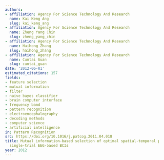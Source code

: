 ```yaml
---
authors:
- affiliation: Agency For Science Technology And Research
  name: Kai Keng Ang
  slug: kai_keng_ang
- affiliation: Agency For Science Technology And Research
  name: Zheng Yang Chin
  slug: zheng_yang_chin
- affiliation: Agency For Science Technology And Research
  name: Haihong Zhang
  slug: haihong_zhang
- affiliation: Agency For Science Technology And Research
  name: Cuntai Guan
  slug: cuntai_guan
date: '2012-06-01'
estimated_citations: 157
fields:
- feature selection
- mutual information
- filter
- naive bayes classifier
- brain computer interface
- frequency band
- pattern recognition
- electroencephalography
- decoding methods
- computer science
- artificial intelligence
in: Pattern Recognition
src: https://doi.org/10.1016/j.patcog.2011.04.018
title: Mutual information-based selection of optimal spatial-temporal patterns for
  single-trial EEG-based BCIs
year: 2012
---
```

